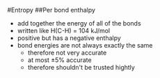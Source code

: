 #Entropy
##Per bond enthalpy
+ add together the energy of all of the bonds
+ written like H(C-H) = 104 kJ/mol
+ positive but has a negative enthalpy
+ bond energies are not always exactly the same
    + therefore not very accurate
    + at most ±5% accurate
    + therefore shouldn't be trusted hightly
